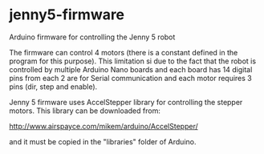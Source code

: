 # jenny5-firmware
Arduino firmware for controlling the Jenny 5 robot

The firmware can control 4 motors (there is a constant defined in the program for this purpose). This limitation si due to the fact that the robot is controlled by multiple Arduino Nano boards and each board has 14 digital pins from each 2 are for Serial communication and each motor requires 3 pins (dir, step and enable).

Jenny 5 firmware uses AccelStepper library for controlling the stepper motors. This library can be downloaded from:

http://www.airspayce.com/mikem/arduino/AccelStepper/

and it must be copied in the "libraries" folder of Arduino.
